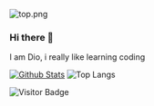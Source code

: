 ![top.png](https://i.loli.net/2020/08/18/C78XfFH9qZs4aUL.png)

### Hi there 👋

I am Dio, i really like learning coding





[![Github Stats](https://github-readme-stats.vercel.app/api?username=rafli-dio&theme=light&show_icons=true)](https://github.com/rafli-dio)
![Top Langs](https://github-readme-stats.vercel.app/api/top-langs/?username=rafli-dio&hide=TeX&layout=compact&theme=light)

![Visitor Badge](https://visitor-badge.laobi.icu/badge?page_id=rafli-dio.rafli-dio)


